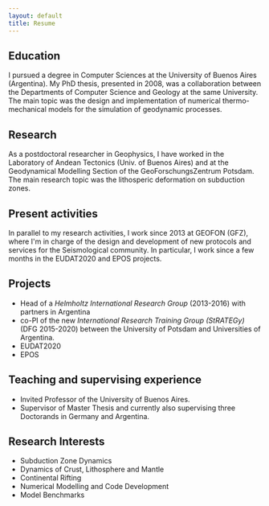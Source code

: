 ```yaml
---
layout: default
title: Resume
---
```


Education
---------
I pursued a degree in Computer Sciences at
the University of Buenos Aires (Argentina). My PhD thesis, presented in 2008,
was a collaboration between the Departments of Computer Science and Geology at the
same University. The main topic was the design and implementation of numerical
thermo-mechanical models for the simulation of geodynamic processes.

Research
--------
As a postdoctoral researcher in Geophysics, I have worked in the Laboratory
of Andean Tectonics (Univ. of Buenos Aires) and at the Geodynamical
Modelling Section of the GeoForschungsZentrum Potsdam. The main research
topic was the lithosperic deformation on subduction zones.

Present activities
------------------
In parallel to my research activities, I work since 2013 at GEOFON (GFZ),
where I'm in charge of the design and development of new protocols and
services for the Seismological community. In particular, I work since a few
months in the EUDAT2020 and EPOS projects.

Projects
--------
* Head of a *Helmholtz International Research Group* (2013-2016) with partners in
Argentina
* co-PI of the new *International Research Training Group (StRATEGy)* (DFG 2015-2020) between the University of
Potsdam and Universities of Argentina.
* EUDAT2020
* EPOS

Teaching and supervising experience
-----------------------------------
* Invited Professor of the University of Buenos Aires.
* Supervisor of Master Thesis and currently also supervising three Doctorands in Germany and Argentina.

Research Interests
------------------
* Subduction Zone Dynamics
* Dynamics of Crust, Lithosphere and Mantle
* Continental Rifting
* Numerical Modelling and Code Development
* Model Benchmarks
